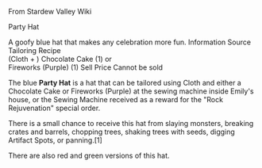 From Stardew Valley Wiki

Party Hat

A goofy blue hat that makes any celebration more fun. Information Source Tailoring Recipe  
(Cloth + ) Chocolate Cake (1) or  
Fireworks (Purple) (1) Sell Price Cannot be sold

The blue **Party Hat** is a hat that can be tailored using Cloth and either a Chocolate Cake or Fireworks (Purple) at the sewing machine inside Emily's house, or the Sewing Machine received as a reward for the "Rock Rejuvenation" special order.

There is a small chance to receive this hat from slaying monsters, breaking crates and barrels, chopping trees, shaking trees with seeds, digging Artifact Spots, or panning.\[1]

There are also red and green versions of this hat.